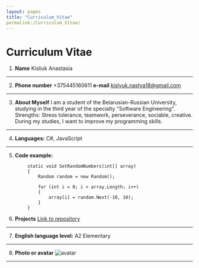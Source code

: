 ```yaml
---
layout: pages
title: "Curriculum_Vitae"
permalink:/Curriculum_Vitae/
---
```


# Curriculum Vitae

1. **Name**
Kisliuk Anastasia
---
2. **Phone number**
+375445160611
**e-mail**
kislyuk.nastya18@gmail.com
---
3. **About Myself** 
I am a student of the Belarusian-Russian University, studying in the third year of the specialty "Software Engineering". 
Strengths: Stress tolerance, teamwork, perseverance, sociable, creative. 
During my studies, I want to improve my programming skills. 
---
4. **Languages:** 
C#, JavaScript
---
5. **Code example:**
```
        static void SetRandomNumbers(int[] array)
        {
            Random random = new Random();

            for (int i = 0; i < array.Length; i++)
            {
                array[i] = random.Next(-10, 10);
            }
        }
```
6. **Projects**
[Link to repository](https://github.com/KNastya1102/SVChsVS_Kilsiuk_PIR-201)
---
7. **English language level:**
A2 Elementary
---
8. **Photo or avatar**
![avatar](https://funart.pro/uploads/posts/2021-07/1626487339_34-funart-pro-p-nevispavshayasya-sova-zhivotnie-krasivo-fo-41.jpg)
---